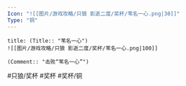```yaml
---
Icon: "![[图片/游戏攻略/只狼 影逝二度/奖杯/苇名一心.png|30]]"
Type: "铜"
---
```

```ad-common-bronze-trophy
title: (Title:: "苇名一心")
![[图片/游戏攻略/只狼 影逝二度/奖杯/苇名一心.png|100]]

(Comment:: "击败“苇名一心”")
```

#只狼/奖杯 #奖杯 #奖杯/铜
